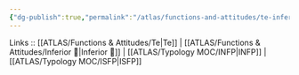 ```yaml
---
{"dg-publish":true,"permalink":"/atlas/functions-and-attitudes/te-inferior/"}
---
```


Links :: [[ATLAS/Functions & Attitudes/Te\|Te]] | [[ATLAS/Functions & Attitudes/Inferior 👶\|Inferior 👶]] | [[ATLAS/Typology MOC/INFP\|INFP]] | [[ATLAS/Typology MOC/ISFP\|ISFP]]
